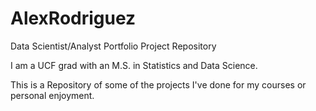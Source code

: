 # AlexRodriguez
Data Scientist/Analyst Portfolio Project Repository

I am a UCF grad with an M.S. in Statistics and Data Science.

This is a Repository of some of the projects I've done for my courses or personal enjoyment. 
